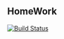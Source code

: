 ## HomeWork

[![Build Status](https://travis-ci.org/muratsplat/cs.svg?branch=master)](https://travis-ci.org/muratsplat/cs)
